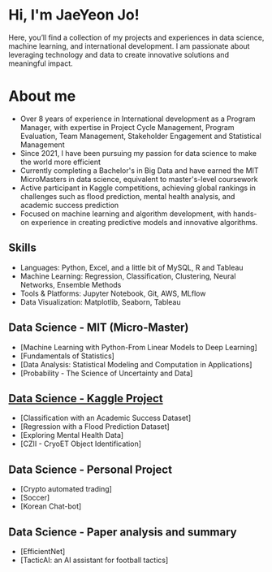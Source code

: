 
# Hi, I'm JaeYeon Jo!
Here, you’ll find a collection of my projects and experiences in data science, machine learning, and international development. I am passionate about leveraging technology and data to create innovative solutions and meaningful impact.

# About me 
- Over 8 years of experience in International development as a Program Manager, with expertise in Project Cycle Management, Program Evaluation, Team Management, Stakeholder Engagement and Statistical Management
- Since 2021, I have been pursuing my passion for data science to make the world more efficient
- Currently completing a Bachelor's in Big Data and have earned the MIT MicroMasters in data science, equivalent to master's-level coursework
- Active participant in Kaggle competitions, achieving global rankings in challenges such as flood prediction, mental health analysis, and academic success prediction
- Focused on machine learning and algorithm development, with hands-on experience in creating predictive models and innovative algorithms.

## Skills
- Languages: Python, Excel, and a little bit of MySQL, R and Tableau
- Machine Learning: Regression, Classification, Clustering, Neural Networks, Ensemble Methods
- Tools & Platforms: Jupyter Notebook, Git, AWS, MLflow
- Data Visualization: Matplotlib, Seaborn, Tableau
  
## Data Science - MIT (Micro-Master) 
- [Machine Learning with Python-From Linear Models to Deep Learning]
- [Fundamentals of Statistics]
- [Data Analysis: Statistical Modeling and Computation in Applications]
- [Probability - The Science of Uncertainty and Data] 

## [Data Science - Kaggle Project](https://github.com/digital0923RJ/MITx-MicroMasters-Program-in-Statistics-and-Data-Science)
- [Classification with an Academic Success Dataset]
- [Regression with a Flood Prediction Dataset]
- [Exploring Mental Health Data]
- [CZII - CryoET Object Identification] 

## Data Science - Personal Project 
- [Crypto automated trading]
- [Soccer]
- [Korean Chat-bot]

## Data Science - Paper analysis and summary
- [EfficientNet]
- [TacticAI: an AI assistant for football tactics]
